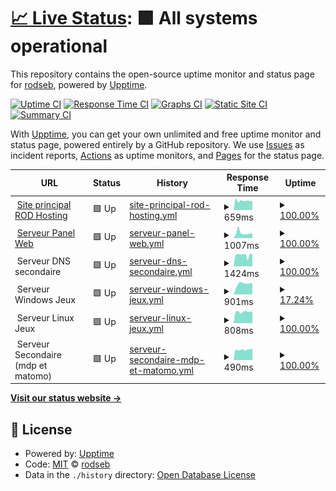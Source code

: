 # [📈 Live Status](https://status2.rod-hosting.com): <!--live status--> **🟩 All systems operational**

This repository contains the open-source uptime monitor and status page for [rodseb](https://status2.rod-hosting.com), powered by [Upptime](https://github.com/upptime/upptime).

[![Uptime CI](https://github.com/koj-co/upptime/workflows/Uptime%20CI/badge.svg)](https://github.com/koj-co/upptime/actions?query=workflow%3A%22Uptime+CI%22)
[![Response Time CI](https://github.com/koj-co/upptime/workflows/Response%20Time%20CI/badge.svg)](https://github.com/koj-co/upptime/actions?query=workflow%3A%22Response+Time+CI%22)
[![Graphs CI](https://github.com/koj-co/upptime/workflows/Graphs%20CI/badge.svg)](https://github.com/koj-co/upptime/actions?query=workflow%3A%22Graphs+CI%22)
[![Static Site CI](https://github.com/koj-co/upptime/workflows/Static%20Site%20CI/badge.svg)](https://github.com/koj-co/upptime/actions?query=workflow%3A%22Static+Site+CI%22)
[![Summary CI](https://github.com/koj-co/upptime/workflows/Summary%20CI/badge.svg)](https://github.com/koj-co/upptime/actions?query=workflow%3A%22Summary+CI%22)

With [Upptime](https://upptime.js.org), you can get your own unlimited and free uptime monitor and status page, powered entirely by a GitHub repository. We use [Issues](https://github.com/rodseb/Stats/issues) as incident reports, [Actions](https://github.com/rodseb/Stats/actions) as uptime monitors, and [Pages](https://status2.rod-hosting.com) for the status page.

<!--start: status pages-->
<!-- This summary is generated by Upptime (https://github.com/upptime/upptime) -->
<!-- Do not edit this manually, your changes will be overwritten -->
<!-- prettier-ignore -->
| URL | Status | History | Response Time | Uptime |
| --- | ------ | ------- | ------------- | ------ |
| <img alt="" src="https://favicons.githubusercontent.com/rod-hosting.com" height="13"> [Site principal ROD Hosting](https://rod-hosting.com/) | 🟩 Up | [site-principal-rod-hosting.yml](https://github.com/rodseb/Stats/commits/master/history/site-principal-rod-hosting.yml) | <details><summary><img alt="Response time graph" src="./graphs/site-principal-rod-hosting/response-time-week.png" height="20"> 659ms</summary><br><a href="https://status2.rod-hosting.com/history/site-principal-rod-hosting"><img alt="Response time 653" src="https://img.shields.io/endpoint?url=https%3A%2F%2Fraw.githubusercontent.com%2Frodseb%2FStats%2Fmaster%2Fapi%2Fsite-principal-rod-hosting%2Fresponse-time.json"></a><br><a href="https://status2.rod-hosting.com/history/site-principal-rod-hosting"><img alt="24-hour response time 664" src="https://img.shields.io/endpoint?url=https%3A%2F%2Fraw.githubusercontent.com%2Frodseb%2FStats%2Fmaster%2Fapi%2Fsite-principal-rod-hosting%2Fresponse-time-day.json"></a><br><a href="https://status2.rod-hosting.com/history/site-principal-rod-hosting"><img alt="7-day response time 659" src="https://img.shields.io/endpoint?url=https%3A%2F%2Fraw.githubusercontent.com%2Frodseb%2FStats%2Fmaster%2Fapi%2Fsite-principal-rod-hosting%2Fresponse-time-week.json"></a><br><a href="https://status2.rod-hosting.com/history/site-principal-rod-hosting"><img alt="30-day response time 653" src="https://img.shields.io/endpoint?url=https%3A%2F%2Fraw.githubusercontent.com%2Frodseb%2FStats%2Fmaster%2Fapi%2Fsite-principal-rod-hosting%2Fresponse-time-month.json"></a><br><a href="https://status2.rod-hosting.com/history/site-principal-rod-hosting"><img alt="1-year response time 653" src="https://img.shields.io/endpoint?url=https%3A%2F%2Fraw.githubusercontent.com%2Frodseb%2FStats%2Fmaster%2Fapi%2Fsite-principal-rod-hosting%2Fresponse-time-year.json"></a></details> | <details><summary><a href="https://status2.rod-hosting.com/history/site-principal-rod-hosting">100.00%</a></summary><a href="https://status2.rod-hosting.com/history/site-principal-rod-hosting"><img alt="All-time uptime 100.00%" src="https://img.shields.io/endpoint?url=https%3A%2F%2Fraw.githubusercontent.com%2Frodseb%2FStats%2Fmaster%2Fapi%2Fsite-principal-rod-hosting%2Fuptime.json"></a><br><a href="https://status2.rod-hosting.com/history/site-principal-rod-hosting"><img alt="24-hour uptime 100.00%" src="https://img.shields.io/endpoint?url=https%3A%2F%2Fraw.githubusercontent.com%2Frodseb%2FStats%2Fmaster%2Fapi%2Fsite-principal-rod-hosting%2Fuptime-day.json"></a><br><a href="https://status2.rod-hosting.com/history/site-principal-rod-hosting"><img alt="7-day uptime 100.00%" src="https://img.shields.io/endpoint?url=https%3A%2F%2Fraw.githubusercontent.com%2Frodseb%2FStats%2Fmaster%2Fapi%2Fsite-principal-rod-hosting%2Fuptime-week.json"></a><br><a href="https://status2.rod-hosting.com/history/site-principal-rod-hosting"><img alt="30-day uptime 100.00%" src="https://img.shields.io/endpoint?url=https%3A%2F%2Fraw.githubusercontent.com%2Frodseb%2FStats%2Fmaster%2Fapi%2Fsite-principal-rod-hosting%2Fuptime-month.json"></a><br><a href="https://status2.rod-hosting.com/history/site-principal-rod-hosting"><img alt="1-year uptime 100.00%" src="https://img.shields.io/endpoint?url=https%3A%2F%2Fraw.githubusercontent.com%2Frodseb%2FStats%2Fmaster%2Fapi%2Fsite-principal-rod-hosting%2Fuptime-year.json"></a></details>
| <img alt="" src="https://favicons.githubusercontent.com/cpanel.rod-hosting.com" height="13"> [Serveur Panel Web](https://cpanel.rod-hosting.com) | 🟩 Up | [serveur-panel-web.yml](https://github.com/rodseb/Stats/commits/master/history/serveur-panel-web.yml) | <details><summary><img alt="Response time graph" src="./graphs/serveur-panel-web/response-time-week.png" height="20"> 1007ms</summary><br><a href="https://status2.rod-hosting.com/history/serveur-panel-web"><img alt="Response time 1028" src="https://img.shields.io/endpoint?url=https%3A%2F%2Fraw.githubusercontent.com%2Frodseb%2FStats%2Fmaster%2Fapi%2Fserveur-panel-web%2Fresponse-time.json"></a><br><a href="https://status2.rod-hosting.com/history/serveur-panel-web"><img alt="24-hour response time 931" src="https://img.shields.io/endpoint?url=https%3A%2F%2Fraw.githubusercontent.com%2Frodseb%2FStats%2Fmaster%2Fapi%2Fserveur-panel-web%2Fresponse-time-day.json"></a><br><a href="https://status2.rod-hosting.com/history/serveur-panel-web"><img alt="7-day response time 1007" src="https://img.shields.io/endpoint?url=https%3A%2F%2Fraw.githubusercontent.com%2Frodseb%2FStats%2Fmaster%2Fapi%2Fserveur-panel-web%2Fresponse-time-week.json"></a><br><a href="https://status2.rod-hosting.com/history/serveur-panel-web"><img alt="30-day response time 1028" src="https://img.shields.io/endpoint?url=https%3A%2F%2Fraw.githubusercontent.com%2Frodseb%2FStats%2Fmaster%2Fapi%2Fserveur-panel-web%2Fresponse-time-month.json"></a><br><a href="https://status2.rod-hosting.com/history/serveur-panel-web"><img alt="1-year response time 1028" src="https://img.shields.io/endpoint?url=https%3A%2F%2Fraw.githubusercontent.com%2Frodseb%2FStats%2Fmaster%2Fapi%2Fserveur-panel-web%2Fresponse-time-year.json"></a></details> | <details><summary><a href="https://status2.rod-hosting.com/history/serveur-panel-web">100.00%</a></summary><a href="https://status2.rod-hosting.com/history/serveur-panel-web"><img alt="All-time uptime 100.00%" src="https://img.shields.io/endpoint?url=https%3A%2F%2Fraw.githubusercontent.com%2Frodseb%2FStats%2Fmaster%2Fapi%2Fserveur-panel-web%2Fuptime.json"></a><br><a href="https://status2.rod-hosting.com/history/serveur-panel-web"><img alt="24-hour uptime 100.00%" src="https://img.shields.io/endpoint?url=https%3A%2F%2Fraw.githubusercontent.com%2Frodseb%2FStats%2Fmaster%2Fapi%2Fserveur-panel-web%2Fuptime-day.json"></a><br><a href="https://status2.rod-hosting.com/history/serveur-panel-web"><img alt="7-day uptime 100.00%" src="https://img.shields.io/endpoint?url=https%3A%2F%2Fraw.githubusercontent.com%2Frodseb%2FStats%2Fmaster%2Fapi%2Fserveur-panel-web%2Fuptime-week.json"></a><br><a href="https://status2.rod-hosting.com/history/serveur-panel-web"><img alt="30-day uptime 100.00%" src="https://img.shields.io/endpoint?url=https%3A%2F%2Fraw.githubusercontent.com%2Frodseb%2FStats%2Fmaster%2Fapi%2Fserveur-panel-web%2Fuptime-month.json"></a><br><a href="https://status2.rod-hosting.com/history/serveur-panel-web"><img alt="1-year uptime 100.00%" src="https://img.shields.io/endpoint?url=https%3A%2F%2Fraw.githubusercontent.com%2Frodseb%2FStats%2Fmaster%2Fapi%2Fserveur-panel-web%2Fuptime-year.json"></a></details>
| <img alt="" src="https://favicons.githubusercontent.com/null" height="13"> Serveur DNS secondaire | 🟩 Up | [serveur-dns-secondaire.yml](https://github.com/rodseb/Stats/commits/master/history/serveur-dns-secondaire.yml) | <details><summary><img alt="Response time graph" src="./graphs/serveur-dns-secondaire/response-time-week.png" height="20"> 1424ms</summary><br><a href="https://status2.rod-hosting.com/history/serveur-dns-secondaire"><img alt="Response time 1365" src="https://img.shields.io/endpoint?url=https%3A%2F%2Fraw.githubusercontent.com%2Frodseb%2FStats%2Fmaster%2Fapi%2Fserveur-dns-secondaire%2Fresponse-time.json"></a><br><a href="https://status2.rod-hosting.com/history/serveur-dns-secondaire"><img alt="24-hour response time 1526" src="https://img.shields.io/endpoint?url=https%3A%2F%2Fraw.githubusercontent.com%2Frodseb%2FStats%2Fmaster%2Fapi%2Fserveur-dns-secondaire%2Fresponse-time-day.json"></a><br><a href="https://status2.rod-hosting.com/history/serveur-dns-secondaire"><img alt="7-day response time 1424" src="https://img.shields.io/endpoint?url=https%3A%2F%2Fraw.githubusercontent.com%2Frodseb%2FStats%2Fmaster%2Fapi%2Fserveur-dns-secondaire%2Fresponse-time-week.json"></a><br><a href="https://status2.rod-hosting.com/history/serveur-dns-secondaire"><img alt="30-day response time 1365" src="https://img.shields.io/endpoint?url=https%3A%2F%2Fraw.githubusercontent.com%2Frodseb%2FStats%2Fmaster%2Fapi%2Fserveur-dns-secondaire%2Fresponse-time-month.json"></a><br><a href="https://status2.rod-hosting.com/history/serveur-dns-secondaire"><img alt="1-year response time 1365" src="https://img.shields.io/endpoint?url=https%3A%2F%2Fraw.githubusercontent.com%2Frodseb%2FStats%2Fmaster%2Fapi%2Fserveur-dns-secondaire%2Fresponse-time-year.json"></a></details> | <details><summary><a href="https://status2.rod-hosting.com/history/serveur-dns-secondaire">100.00%</a></summary><a href="https://status2.rod-hosting.com/history/serveur-dns-secondaire"><img alt="All-time uptime 100.00%" src="https://img.shields.io/endpoint?url=https%3A%2F%2Fraw.githubusercontent.com%2Frodseb%2FStats%2Fmaster%2Fapi%2Fserveur-dns-secondaire%2Fuptime.json"></a><br><a href="https://status2.rod-hosting.com/history/serveur-dns-secondaire"><img alt="24-hour uptime 100.00%" src="https://img.shields.io/endpoint?url=https%3A%2F%2Fraw.githubusercontent.com%2Frodseb%2FStats%2Fmaster%2Fapi%2Fserveur-dns-secondaire%2Fuptime-day.json"></a><br><a href="https://status2.rod-hosting.com/history/serveur-dns-secondaire"><img alt="7-day uptime 100.00%" src="https://img.shields.io/endpoint?url=https%3A%2F%2Fraw.githubusercontent.com%2Frodseb%2FStats%2Fmaster%2Fapi%2Fserveur-dns-secondaire%2Fuptime-week.json"></a><br><a href="https://status2.rod-hosting.com/history/serveur-dns-secondaire"><img alt="30-day uptime 100.00%" src="https://img.shields.io/endpoint?url=https%3A%2F%2Fraw.githubusercontent.com%2Frodseb%2FStats%2Fmaster%2Fapi%2Fserveur-dns-secondaire%2Fuptime-month.json"></a><br><a href="https://status2.rod-hosting.com/history/serveur-dns-secondaire"><img alt="1-year uptime 100.00%" src="https://img.shields.io/endpoint?url=https%3A%2F%2Fraw.githubusercontent.com%2Frodseb%2FStats%2Fmaster%2Fapi%2Fserveur-dns-secondaire%2Fuptime-year.json"></a></details>
| <img alt="" src="https://favicons.githubusercontent.com/null" height="13"> Serveur Windows Jeux | 🟩 Up | [serveur-windows-jeux.yml](https://github.com/rodseb/Stats/commits/master/history/serveur-windows-jeux.yml) | <details><summary><img alt="Response time graph" src="./graphs/serveur-windows-jeux/response-time-week.png" height="20"> 901ms</summary><br><a href="https://status2.rod-hosting.com/history/serveur-windows-jeux"><img alt="Response time 901" src="https://img.shields.io/endpoint?url=https%3A%2F%2Fraw.githubusercontent.com%2Frodseb%2FStats%2Fmaster%2Fapi%2Fserveur-windows-jeux%2Fresponse-time.json"></a><br><a href="https://status2.rod-hosting.com/history/serveur-windows-jeux"><img alt="24-hour response time 898" src="https://img.shields.io/endpoint?url=https%3A%2F%2Fraw.githubusercontent.com%2Frodseb%2FStats%2Fmaster%2Fapi%2Fserveur-windows-jeux%2Fresponse-time-day.json"></a><br><a href="https://status2.rod-hosting.com/history/serveur-windows-jeux"><img alt="7-day response time 901" src="https://img.shields.io/endpoint?url=https%3A%2F%2Fraw.githubusercontent.com%2Frodseb%2FStats%2Fmaster%2Fapi%2Fserveur-windows-jeux%2Fresponse-time-week.json"></a><br><a href="https://status2.rod-hosting.com/history/serveur-windows-jeux"><img alt="30-day response time 901" src="https://img.shields.io/endpoint?url=https%3A%2F%2Fraw.githubusercontent.com%2Frodseb%2FStats%2Fmaster%2Fapi%2Fserveur-windows-jeux%2Fresponse-time-month.json"></a><br><a href="https://status2.rod-hosting.com/history/serveur-windows-jeux"><img alt="1-year response time 901" src="https://img.shields.io/endpoint?url=https%3A%2F%2Fraw.githubusercontent.com%2Frodseb%2FStats%2Fmaster%2Fapi%2Fserveur-windows-jeux%2Fresponse-time-year.json"></a></details> | <details><summary><a href="https://status2.rod-hosting.com/history/serveur-windows-jeux">17.24%</a></summary><a href="https://status2.rod-hosting.com/history/serveur-windows-jeux"><img alt="All-time uptime 14.24%" src="https://img.shields.io/endpoint?url=https%3A%2F%2Fraw.githubusercontent.com%2Frodseb%2FStats%2Fmaster%2Fapi%2Fserveur-windows-jeux%2Fuptime.json"></a><br><a href="https://status2.rod-hosting.com/history/serveur-windows-jeux"><img alt="24-hour uptime 100.00%" src="https://img.shields.io/endpoint?url=https%3A%2F%2Fraw.githubusercontent.com%2Frodseb%2FStats%2Fmaster%2Fapi%2Fserveur-windows-jeux%2Fuptime-day.json"></a><br><a href="https://status2.rod-hosting.com/history/serveur-windows-jeux"><img alt="7-day uptime 17.24%" src="https://img.shields.io/endpoint?url=https%3A%2F%2Fraw.githubusercontent.com%2Frodseb%2FStats%2Fmaster%2Fapi%2Fserveur-windows-jeux%2Fuptime-week.json"></a><br><a href="https://status2.rod-hosting.com/history/serveur-windows-jeux"><img alt="30-day uptime 14.24%" src="https://img.shields.io/endpoint?url=https%3A%2F%2Fraw.githubusercontent.com%2Frodseb%2FStats%2Fmaster%2Fapi%2Fserveur-windows-jeux%2Fuptime-month.json"></a><br><a href="https://status2.rod-hosting.com/history/serveur-windows-jeux"><img alt="1-year uptime 14.24%" src="https://img.shields.io/endpoint?url=https%3A%2F%2Fraw.githubusercontent.com%2Frodseb%2FStats%2Fmaster%2Fapi%2Fserveur-windows-jeux%2Fuptime-year.json"></a></details>
| <img alt="" src="https://favicons.githubusercontent.com/null" height="13"> Serveur Linux Jeux | 🟩 Up | [serveur-linux-jeux.yml](https://github.com/rodseb/Stats/commits/master/history/serveur-linux-jeux.yml) | <details><summary><img alt="Response time graph" src="./graphs/serveur-linux-jeux/response-time-week.png" height="20"> 808ms</summary><br><a href="https://status2.rod-hosting.com/history/serveur-linux-jeux"><img alt="Response time 808" src="https://img.shields.io/endpoint?url=https%3A%2F%2Fraw.githubusercontent.com%2Frodseb%2FStats%2Fmaster%2Fapi%2Fserveur-linux-jeux%2Fresponse-time.json"></a><br><a href="https://status2.rod-hosting.com/history/serveur-linux-jeux"><img alt="24-hour response time 840" src="https://img.shields.io/endpoint?url=https%3A%2F%2Fraw.githubusercontent.com%2Frodseb%2FStats%2Fmaster%2Fapi%2Fserveur-linux-jeux%2Fresponse-time-day.json"></a><br><a href="https://status2.rod-hosting.com/history/serveur-linux-jeux"><img alt="7-day response time 808" src="https://img.shields.io/endpoint?url=https%3A%2F%2Fraw.githubusercontent.com%2Frodseb%2FStats%2Fmaster%2Fapi%2Fserveur-linux-jeux%2Fresponse-time-week.json"></a><br><a href="https://status2.rod-hosting.com/history/serveur-linux-jeux"><img alt="30-day response time 808" src="https://img.shields.io/endpoint?url=https%3A%2F%2Fraw.githubusercontent.com%2Frodseb%2FStats%2Fmaster%2Fapi%2Fserveur-linux-jeux%2Fresponse-time-month.json"></a><br><a href="https://status2.rod-hosting.com/history/serveur-linux-jeux"><img alt="1-year response time 808" src="https://img.shields.io/endpoint?url=https%3A%2F%2Fraw.githubusercontent.com%2Frodseb%2FStats%2Fmaster%2Fapi%2Fserveur-linux-jeux%2Fresponse-time-year.json"></a></details> | <details><summary><a href="https://status2.rod-hosting.com/history/serveur-linux-jeux">100.00%</a></summary><a href="https://status2.rod-hosting.com/history/serveur-linux-jeux"><img alt="All-time uptime 100.00%" src="https://img.shields.io/endpoint?url=https%3A%2F%2Fraw.githubusercontent.com%2Frodseb%2FStats%2Fmaster%2Fapi%2Fserveur-linux-jeux%2Fuptime.json"></a><br><a href="https://status2.rod-hosting.com/history/serveur-linux-jeux"><img alt="24-hour uptime 100.00%" src="https://img.shields.io/endpoint?url=https%3A%2F%2Fraw.githubusercontent.com%2Frodseb%2FStats%2Fmaster%2Fapi%2Fserveur-linux-jeux%2Fuptime-day.json"></a><br><a href="https://status2.rod-hosting.com/history/serveur-linux-jeux"><img alt="7-day uptime 100.00%" src="https://img.shields.io/endpoint?url=https%3A%2F%2Fraw.githubusercontent.com%2Frodseb%2FStats%2Fmaster%2Fapi%2Fserveur-linux-jeux%2Fuptime-week.json"></a><br><a href="https://status2.rod-hosting.com/history/serveur-linux-jeux"><img alt="30-day uptime 100.00%" src="https://img.shields.io/endpoint?url=https%3A%2F%2Fraw.githubusercontent.com%2Frodseb%2FStats%2Fmaster%2Fapi%2Fserveur-linux-jeux%2Fuptime-month.json"></a><br><a href="https://status2.rod-hosting.com/history/serveur-linux-jeux"><img alt="1-year uptime 100.00%" src="https://img.shields.io/endpoint?url=https%3A%2F%2Fraw.githubusercontent.com%2Frodseb%2FStats%2Fmaster%2Fapi%2Fserveur-linux-jeux%2Fuptime-year.json"></a></details>
| <img alt="" src="https://favicons.githubusercontent.com/null" height="13"> Serveur Secondaire (mdp et matomo) | 🟩 Up | [serveur-secondaire-mdp-et-matomo.yml](https://github.com/rodseb/Stats/commits/master/history/serveur-secondaire-mdp-et-matomo.yml) | <details><summary><img alt="Response time graph" src="./graphs/serveur-secondaire-mdp-et-matomo/response-time-week.png" height="20"> 490ms</summary><br><a href="https://status2.rod-hosting.com/history/serveur-secondaire-mdp-et-matomo"><img alt="Response time 508" src="https://img.shields.io/endpoint?url=https%3A%2F%2Fraw.githubusercontent.com%2Frodseb%2FStats%2Fmaster%2Fapi%2Fserveur-secondaire-mdp-et-matomo%2Fresponse-time.json"></a><br><a href="https://status2.rod-hosting.com/history/serveur-secondaire-mdp-et-matomo"><img alt="24-hour response time 559" src="https://img.shields.io/endpoint?url=https%3A%2F%2Fraw.githubusercontent.com%2Frodseb%2FStats%2Fmaster%2Fapi%2Fserveur-secondaire-mdp-et-matomo%2Fresponse-time-day.json"></a><br><a href="https://status2.rod-hosting.com/history/serveur-secondaire-mdp-et-matomo"><img alt="7-day response time 490" src="https://img.shields.io/endpoint?url=https%3A%2F%2Fraw.githubusercontent.com%2Frodseb%2FStats%2Fmaster%2Fapi%2Fserveur-secondaire-mdp-et-matomo%2Fresponse-time-week.json"></a><br><a href="https://status2.rod-hosting.com/history/serveur-secondaire-mdp-et-matomo"><img alt="30-day response time 508" src="https://img.shields.io/endpoint?url=https%3A%2F%2Fraw.githubusercontent.com%2Frodseb%2FStats%2Fmaster%2Fapi%2Fserveur-secondaire-mdp-et-matomo%2Fresponse-time-month.json"></a><br><a href="https://status2.rod-hosting.com/history/serveur-secondaire-mdp-et-matomo"><img alt="1-year response time 508" src="https://img.shields.io/endpoint?url=https%3A%2F%2Fraw.githubusercontent.com%2Frodseb%2FStats%2Fmaster%2Fapi%2Fserveur-secondaire-mdp-et-matomo%2Fresponse-time-year.json"></a></details> | <details><summary><a href="https://status2.rod-hosting.com/history/serveur-secondaire-mdp-et-matomo">100.00%</a></summary><a href="https://status2.rod-hosting.com/history/serveur-secondaire-mdp-et-matomo"><img alt="All-time uptime 100.00%" src="https://img.shields.io/endpoint?url=https%3A%2F%2Fraw.githubusercontent.com%2Frodseb%2FStats%2Fmaster%2Fapi%2Fserveur-secondaire-mdp-et-matomo%2Fuptime.json"></a><br><a href="https://status2.rod-hosting.com/history/serveur-secondaire-mdp-et-matomo"><img alt="24-hour uptime 100.00%" src="https://img.shields.io/endpoint?url=https%3A%2F%2Fraw.githubusercontent.com%2Frodseb%2FStats%2Fmaster%2Fapi%2Fserveur-secondaire-mdp-et-matomo%2Fuptime-day.json"></a><br><a href="https://status2.rod-hosting.com/history/serveur-secondaire-mdp-et-matomo"><img alt="7-day uptime 100.00%" src="https://img.shields.io/endpoint?url=https%3A%2F%2Fraw.githubusercontent.com%2Frodseb%2FStats%2Fmaster%2Fapi%2Fserveur-secondaire-mdp-et-matomo%2Fuptime-week.json"></a><br><a href="https://status2.rod-hosting.com/history/serveur-secondaire-mdp-et-matomo"><img alt="30-day uptime 100.00%" src="https://img.shields.io/endpoint?url=https%3A%2F%2Fraw.githubusercontent.com%2Frodseb%2FStats%2Fmaster%2Fapi%2Fserveur-secondaire-mdp-et-matomo%2Fuptime-month.json"></a><br><a href="https://status2.rod-hosting.com/history/serveur-secondaire-mdp-et-matomo"><img alt="1-year uptime 100.00%" src="https://img.shields.io/endpoint?url=https%3A%2F%2Fraw.githubusercontent.com%2Frodseb%2FStats%2Fmaster%2Fapi%2Fserveur-secondaire-mdp-et-matomo%2Fuptime-year.json"></a></details>

<!--end: status pages-->

[**Visit our status website →**](https://status2.rod-hosting.com)

## 📄 License

- Powered by: [Upptime](https://github.com/upptime/upptime)
- Code: [MIT](./LICENSE) © [rodseb](https://status2.rod-hosting.com)
- Data in the `./history` directory: [Open Database License](https://opendatacommons.org/licenses/odbl/1-0/)
